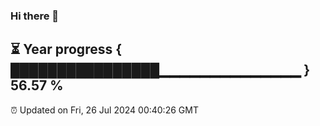 ### Hi there 👋
⏳ Year progress { ████████████████▁▁▁▁▁▁▁▁▁▁▁▁▁▁ } 56.57 %
---
⏰ Updated on Fri, 26 Jul 2024 00:40:26 GMT

